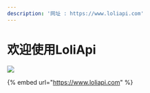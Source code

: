 ```yaml
---
description: '网址 : https://www.loliapi.com'
---
```


# 欢迎使用LoliApi

![](https://cdn.iloli.love/loliapi.com/img/loliapi.png)

{% embed url="https://www.loliapi.com" %}
